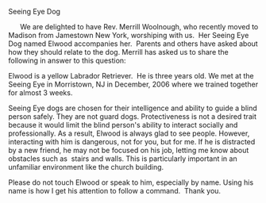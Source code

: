 <html><body><p>Seeing Eye Dog</p><p>      We are delighted to have Rev. Merrill Woolnough, who recently moved to Madison from Jamestown New York, worshiping with us.  Her Seeing Eye Dog named Elwood accompanies her.  Parents and others have asked about how they should relate to the dog. Merrill has asked us to share the following in answer to this question:</p><p>
Elwood is a yellow Labrador Retriever.  He is three years old. We met at the Seeing Eye in Morristown, NJ in December, 2006 where we trained together for almost 3 weeks.</p><p>Seeing Eye dogs are chosen for their intelligence and ability to guide a blind person safely. They are not guard dogs. Protectiveness is not a desired trait because it would limit the blind person's ability to interact socially and professionally. As a result, Elwood is always glad to see people. However, interacting with him is dangerous, not for you, but for me. If he is distracted by a new friend, he may 
not be focused on his job, letting me know about obstacles such as  stairs and walls. This is particularly important in an unfamiliar environment like the church building.</p><p>Please do not touch Elwood or speak to him, especially by name. Using his name is how I get his attention to follow a command.  Thank you.   </p></body></html>